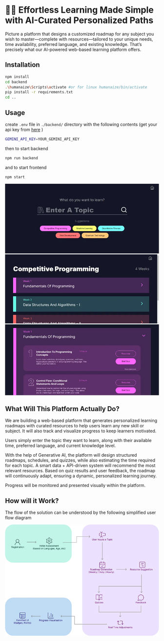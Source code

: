 # 🧑‍💻 Effortless Learning Made Simple with AI-Curated Personalized Paths


Picture a platform that designs a customized roadmap for any subject you wish to master—complete with resources—tailored to your unique needs, time availability, preferred language, and existing knowledge. That’s precisely what our AI-powered web-based learning platform offers.

## Installation

```bash
npm install
cd backend
.\humanaize\Scripts\activate #or for linux humanaize/bin/activate
pip install -r requirements.txt
cd ..
```

## Usage 
create `.env` file in `./backend/` directory with the following contents (get your api key from [here](https://ai.google.dev/aistudio) )
```bash
GEMINI_API_KEY=YOUR_GEMINI_API_KEY
```
then to start backend
```bash
npm run backend
```
and to start frontend
```bash
npm start
```
![alt text](public/image.png)
![alt text](public/image-1.png)
![alt text](public/image-2.png)

## What Will This Platform Actually Do?
We are building a web-based platform that generates personalized learning roadmaps with curated resources to help users learn any new skill or subject. It will also track and visualize progress to keep learners motivated.

Users simply enter the topic they want to learn, along with their available time, preferred language, and current knowledge level.

With the help of Generative AI, the platform will design structured roadmaps, schedules, and quizzes, while also estimating the time required for each topic. A smart data + API-driven system will recommend the most relevant resources. Based on quiz results and user feedback, the roadmap will continuously adapt, ensuring a dynamic, personalized learning journey.

Progress will be monitored and presented visually within the platform.

## How will it Work?
The flow of the solution can be understood by the following simplified user flow diagram

![alt text](public/process_flow.png)
